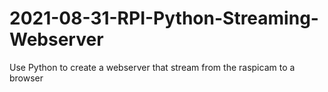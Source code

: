 # 2021-08-31-RPI-Python-Streaming-Webserver
Use Python to create a webserver that stream from the raspicam to a browser
